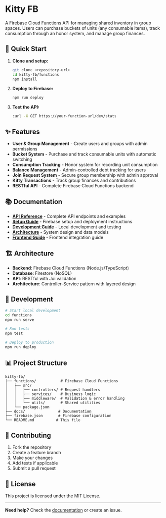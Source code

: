 # Kitty FB

A Firebase Cloud Functions API for managing shared inventory in group spaces. Users can purchase buckets of units (any consumable items), track consumption through an honor system, and manage group finances.

## 🚀 Quick Start

1. **Clone and setup:**
   ```bash
   git clone <repository-url>
   cd kitty-fb/functions
   npm install
   ```

2. **Deploy to Firebase:**
   ```bash
   npm run deploy
   ```

3. **Test the API:**
   ```bash
   curl -X GET https://your-function-url/dev/stats
   ```

## ✨ Features

- **User & Group Management** - Create users and groups with admin permissions
- **Bucket System** - Purchase and track consumable units with automatic switching
- **Consumption Tracking** - Honor system for recording unit consumption
- **Balance Management** - Admin-controlled debt tracking for users
- **Join Request System** - Secure group membership with admin approval
- **Kitty Transactions** - Track group finances and contributions
- **RESTful API** - Complete Firebase Cloud Functions backend

## 📚 Documentation

- **[API Reference](docs/API.md)** - Complete API endpoints and examples
- **[Setup Guide](docs/SETUP.md)** - Firebase setup and deployment instructions
- **[Development Guide](docs/DEVELOPMENT.md)** - Local development and testing
- **[Architecture](docs/ARCHITECTURE.md)** - System design and data models
- **[Frontend Guide](docs/FRONTEND_GUIDE.md)** - Frontend integration guide

## 🏗 Architecture

- **Backend**: Firebase Cloud Functions (Node.js/TypeScript)
- **Database**: Firestore (NoSQL)
- **API**: RESTful with Joi validation
- **Architecture**: Controller-Service pattern with layered design

## 🔧 Development

```bash
# Start local development
cd functions
npm run serve

# Run tests
npm test

# Deploy to production
npm run deploy
```

## 📊 Project Structure

```
kitty-fb/
├── functions/           # Firebase Cloud Functions
│   ├── src/
│   │   ├── controllers/ # Request handlers
│   │   ├── services/    # Business logic
│   │   ├── middleware/  # Validation & error handling
│   │   └── utils/       # Shared utilities
│   └── package.json
├── docs/               # Documentation
├── firebase.json       # Firebase configuration
└── README.md          # This file
```

## 🤝 Contributing

1. Fork the repository
2. Create a feature branch
3. Make your changes
4. Add tests if applicable
5. Submit a pull request

## 📄 License

This project is licensed under the MIT License.

---

**Need help?** Check the [documentation](docs/) or create an issue. 